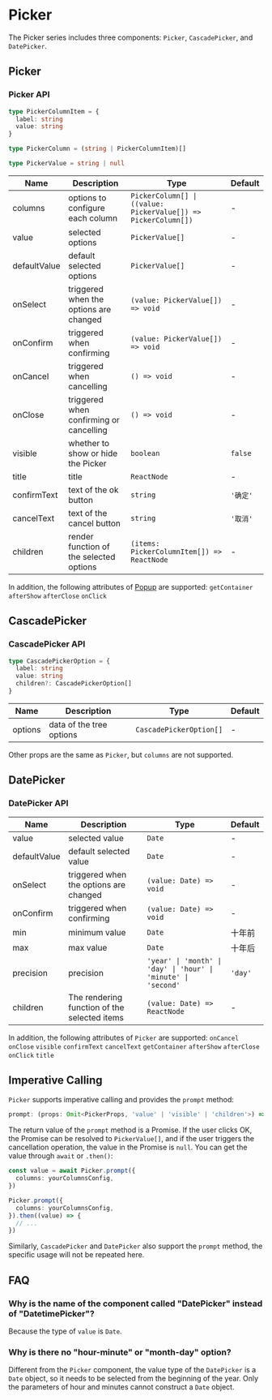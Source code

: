# Picker

The Picker series includes three components: `Picker`, `CascadePicker`, and `DatePicker`.

## Picker

<code src="./demos/index.tsx"></code>

### Picker API

```typescript | pure
type PickerColumnItem = {
  label: string
  value: string
}

type PickerColumn = (string | PickerColumnItem)[]

type PickerValue = string | null
```

| Name         | Description                             | Type                                                           | Default  |
| ------------ | --------------------------------------- | -------------------------------------------------------------- | -------- |
| columns      | options to configure each column        | `PickerColumn[] \| ((value: PickerValue[]) => PickerColumn[])` | -        |
| value        | selected options                        | `PickerValue[]`                                                | -        |
| defaultValue | default selected options                | `PickerValue[]`                                                | -        |
| onSelect     | triggered when the options are changed  | `(value: PickerValue[]) => void`                               | -        |
| onConfirm    | triggered when confirming               | `(value: PickerValue[]) => void`                               | -        |
| onCancel     | triggered when cancelling               | `() => void`                                                   | -        |
| onClose      | triggered when confirming or cancelling | `() => void`                                                   | -        |
| visible      | whether to show or hide the Picker      | `boolean`                                                      | `false`  |
| title        | title                                   | `ReactNode`                                                    | -        |
| confirmText  | text of the ok button                   | `string`                                                       | `'确定'` |
| cancelText   | text of the cancel button               | `string`                                                       | `'取消'` |
| children     | render function of the selected options | `(items: PickerColumnItem[]) => ReactNode`                     | -        |

In addition, the following attributes of [Popup](./popup) are supported: `getContainer` `afterShow` `afterClose` `onClick`

## CascadePicker

<code src="./demos/cascade-picker-demo.tsx"></code>

### CascadePicker API

```typescript
type CascadePickerOption = {
  label: string
  value: string
  children?: CascadePickerOption[]
}
```

| Name    | Description              | Type                    | Default |
| ------- | ------------------------ | ----------------------- | ------- |
| options | data of the tree options | `CascadePickerOption[]` | -       |

Other props are the same as `Picker`, but `columns` are not supported.

## DatePicker

<code src="./demos/date-picker-demo.tsx"></code>

### DatePicker API

| Name         | Description                                  | Type                                                           | Default |
| ------------ | -------------------------------------------- | -------------------------------------------------------------- | ------- |
| value        | selected value                               | `Date`                                                         | -       |
| defaultValue | default selected value                       | `Date`                                                         | -       |
| onSelect     | triggered when the options are changed       | `(value: Date) => void`                                        | -       |
| onConfirm    | triggered when confirming                    | `(value: Date) => void`                                        | -       |
| min          | minimum value                                | `Date`                                                         | 十年前  |
| max          | max value                                    | `Date`                                                         | 十年后  |
| precision    | precision                                    | `'year' \| 'month' \| 'day' \| 'hour' \| 'minute' \| 'second'` | `'day'` |
| children     | The rendering function of the selected items | `(value: Date) => ReactNode`                                   | -       |

In addition, the following attributes of `Picker` are supported: `onCancel` `onClose` `visible` `confirmText` `cancelText` `getContainer` `afterShow` `afterClose` `onClick` `title`

## Imperative Calling

`Picker` supports imperative calling and provides the `prompt` method:

```typescript
prompt: (props: Omit<PickerProps, 'value' | 'visible' | 'children'>) => Promise<PickerValue[] | null>
```

The return value of the `prompt` method is a Promise. If the user clicks OK, the Promise can be resolved to `PickerValue[]`, and if the user triggers the cancellation operation, the value in the Promise is `null`. You can get the value through `await` or `.then()`:

```ts
const value = await Picker.prompt({
  columns: yourColumnsConfig,
})
```

```ts
Picker.prompt({
  columns: yourColumnsConfig,
}).then((value) => {
  // ...
})
```

Similarly, `CascadePicker` and `DatePicker` also support the `prompt` method, the specific usage will not be repeated here.

## FAQ

### Why is the name of the component called "DatePicker" instead of "DatetimePicker"?

Because the type of `value` is `Date`.

### Why is there no "hour-minute" or "month-day" option?

Different from the `Picker` component, the value type of the `DatePicker` is a `Date` object, so it needs to be selected from the beginning of the year. Only the parameters of hour and minutes cannot construct a `Date` object.
